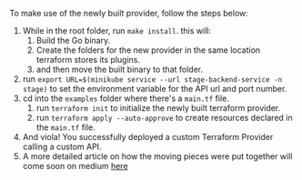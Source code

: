To make use of the newly built provider, follow the steps below:

1. While in the root folder, run `make install`. this will:
   1. Build the Go binary.
   2. Create the folders for the new provider in the same location terraform stores its plugins.
   3. and then move the built binary to that folder.
2. run `export URL=$(minikube service --url stage-backend-service -n stage)` to set the environment variable for the API url and port number.
3. cd into the `examples` folder where there's a `main.tf` file.
   1. run `terraform init` to initialize the newly built terraform provider.
   2. run `terraform apply --auto-approve` to create resources declared in the `main.tf` file.
4. And viola! You successfully deployed a custom Terraform Provider calling a custom API.
5. A more detailed article on how the moving pieces were put together will come soon on medium [here](https://medium.com/@david.mukiibiq)

